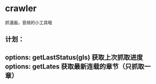 # crawler
抓漫画，音频的小工具哦

计划：
---
options: getLastStatus(gls) 获取上次抓取进度
options: getLates 获取最新连载的章节（只抓取一章）
---